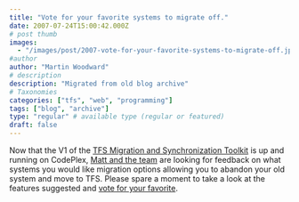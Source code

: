 ```yaml
---
title: "Vote for your favorite systems to migrate off."
date: 2007-07-24T15:00:42.000Z
# post thumb
images:
  - "/images/post/2007-vote-for-your-favorite-systems-to-migrate-off.jpg"
#author
author: "Martin Woodward"
# description
description: "Migrated from old blog archive"
# Taxonomies
categories: ["tfs", "web", "programming"]
tags: ["blog", "archive"]
type: "regular" # available type (regular or featured)
draft: false
---
```


Now that the V1 of the [TFS Migration and Synchronization Toolkit](http://www.codeplex.com/MigrationSyncToolkit) is up and running on CodePlex, [Matt and the team](http://blogs.msdn.com/tfs_migration/) are looking for feedback on what systems you would like migration options allowing you to abandon your old system and move to TFS. Please spare a moment to take a look at the features suggested and [vote for your favorite](http://www.codeplex.com/MigrationSyncToolkit/WorkItem/List.aspx).

